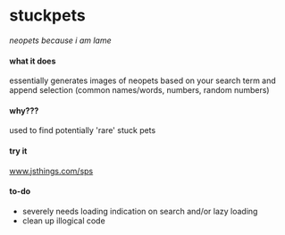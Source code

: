 # stuckpets

*neopets because i am lame*

#### what it does
essentially generates images of neopets based on your search term and append selection (common names/words, numbers, random numbers)

#### why???
used to find potentially 'rare' stuck pets 

#### try it
www.jsthings.com/sps

#### to-do
- severely needs loading indication on search and/or lazy loading
- clean up illogical code 
